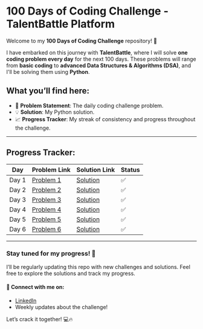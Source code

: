 # 100 Days of Coding Challenge - TalentBattle Platform

Welcome to my **100 Days of Coding Challenge** repository! 🎯

I have embarked on this journey with **TalentBattle**, where I will solve **one coding problem every day** for the next 100 days. These problems will range from **basic coding** to **advanced Data Structures & Algorithms (DSA)**, and I'll be solving them using **Python**.

## What you’ll find here:
- 📝 **Problem Statement**: The daily coding challenge problem.
- 💡 **Solution**: My Python solution.
- 📈 **Progress Tracker**: My streak of consistency and progress throughout the challenge.

---


## Progress Tracker:
| Day   | Problem Link | Solution Link | Status |
|-------|--------------|---------------|--------|
| Day 1 | [Problem 1](./Day1/Day1.md) | [Solution](./Day1/Day1.md) | ✅ |
| Day 2 | [Problem 2](./Day2/Day2.md) | [Solution](./Day2/Day2.md) | ✅ |
| Day 3 | [Problem 3](./Day3/Day3.md) | [Solution](./Day3/Day3.md) | ✅ |
| Day 4 | [Problem 4](./Day4/Day4.md) | [Solution](./Day4/Day4.md) | ✅ |
| Day 5 | [Problem 5](./Day5/Day5.md) | [Solution](./Day5/Day5.md) | ✅ |
| Day 6 | [Problem 6](./Day6/Day6.md) | [Solution](./Day6/Day6.md) | ✅ |

---

### Stay tuned for my progress! 📅
I’ll be regularly updating this repo with new challenges and solutions. Feel free to explore the solutions and track my progress.

#### 🔗 Connect with me on:
- [LinkedIn](https://www.linkedin.com/in/avula-maheswar-reddy-0998a529a/)  
- Weekly updates about the challenge!

Let’s crack it together! 💻🔥
